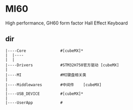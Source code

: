 # MI60
High performance, GH60 form factor Hall Effect Keyboard

## dir
```
|----Core               #[cubeMX]*
|  |----
|  |  
|----Drivers            #STM32H750官方驱动 [cubeMX]
|
|----MI                 #MI键盘相关类
|
|----Middlewares        #中间件    [cubeMX]
|
|----USB_DEVICE         #[cubeMX]*
|
|----UserApp            #
```